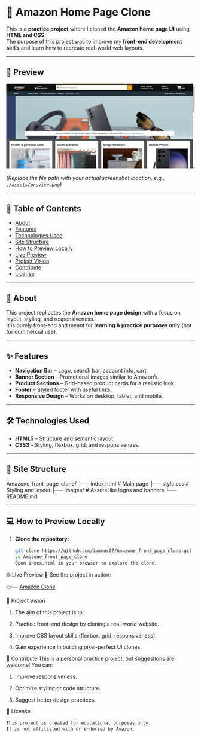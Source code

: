 # 🛒 Amazon Home Page Clone

This is a **practice project** where I cloned the **Amazon home page UI** using **HTML and CSS**.  
The purpose of this project was to improve my **front-end development skills** and learn how to recreate real-world web layouts.

---

## 📸 Preview

![Amazon Clone Preview](./New%20folder/Screenshot%202025-09-01%20151650.png)

_(Replace the file path with your actual screenshot location, e.g., `./assets/preview.png`)_

---

## 📑 Table of Contents

- [About](#about)
- [Features](#features)
- [Technologies Used](#technologies-used)
- [Site Structure](#site-structure)
- [How to Preview Locally](#how-to-preview-locally)
- [Live Preview](#live-preview)
- [Project Vision](#project-vision)
- [Contribute](#contribute)
- [License](#license)

---

## 📖 About

This project replicates the **Amazon home page design** with a focus on layout, styling, and responsiveness.  
It is purely front-end and meant for **learning & practice purposes only** (not for commercial use).

---

## ✨ Features

- **Navigation Bar** – Logo, search bar, account info, cart.
- **Banner Section** – Promotional images similar to Amazon’s.
- **Product Sections** – Grid-based product cards for a realistic look.
- **Footer** – Styled footer with useful links.
- **Responsive Design** – Works on desktop, tablet, and mobile.

---

## 🛠️ Technologies Used

- **HTML5** – Structure and semantic layout.
- **CSS3** – Styling, flexbox, grid, and responsiveness.

---

## 📂 Site Structure

Amazone_front_page_clone/
├── index.html # Main page
├── style.css # Styling and layout
├── images/ # Assets like logos and banners
└── README.md

---

## 💻 How to Preview Locally

1. **Clone the repository:**
   ```bash
   git clone https://github.com/iamnus07/Amazone_front_page_clone.git
   cd Amazone_front_page_clone
   Open index.html in your browser to explore the clone.
   ```

🌐 Live Preview
🚀 See the project in action:

👉— <a href=""> Amazon Clone </a>

🎯 Project Vision

1. The aim of this project is to:

2. Practice front-end design by cloning a real-world website.

3. Improve CSS layout skills (flexbox, grid, responsiveness).

4. Gain experience in building pixel-perfect UI clones.

🤝 Contribute
This is a personal practice project, but suggestions are welcome! You can:

1. Improve responsiveness.

2. Optimize styling or code structure.

3. Suggest better design practices.

📜 License

    This project is created for educational purposes only.
    It is not affiliated with or endorsed by Amazon.
